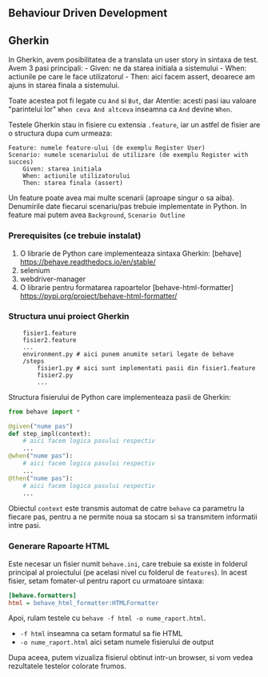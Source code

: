 ## Behaviour Driven Development

## Gherkin

In Gherkin, avem posibilitatea de a translata un user story in sintaxa de test.
Avem 3 pasi principali:
    - Given: ne da starea initiala a sistemului
    - When: actiunile pe care le face utilizatorul
    - Then: aici facem assert, deoarece am ajuns in starea finala a sistemului.

Toate acestea pot fi legate cu `And` si `But`, dar Atentie: acesti pasi iau valoare "parintelui lor"
`When ceva And altceva` inseamna ca `And` devine `When`.

Testele Gherkin stau in fisiere cu extensia `.feature`, iar un astfel de fisier are o structura dupa cum urmeaza:

```gherkin
Feature: numele feature-ului (de exemplu Register User)
Scenario: numele scenariului de utilizare (de exemplu Register with succes)
    Given: starea initiala
    When: actiunile utilizatorului
    Then: starea finala (assert)
```

Un feature poate avea mai multe scenarii (aproape singur o sa aiba). Denumirile date fiecarui scenariu/pas trebuie implementate in Python. In feature mai putem avea `Background`, `Scenario Outline`

### Prerequisites (ce trebuie instalat)

1. O librarie de Python care implementeaza sintaxa Gherkin: [behave] https://behave.readthedocs.io/en/stable/
2. selenium 
3. webdriver-manager
4. O librarie pentru formatarea rapoartelor [behave-html-formatter] https://pypi.org/project/behave-html-formatter/ 


### Structura unui proiect Gherkin

```/features
    fisier1.feature
    fisier2.feature
    ...
    environment.py # aici punem anumite setari legate de behave
    /steps
        fisier1.py # aici sunt implementati pasii din fisier1.feature
        fisier2.py
        ... 
```

Structura fisierului de Python care implementeaza pasii de Gherkin:
```python
from behave import *

@given("nume pas")
def step_impl(context):
    # aici facem logica pasului respectiv
    ...
@when("nume pas"):
    # aici facem logica pasului respectiv
    ...
@then("nume pas"):
    # aici facem logica pasului respectiv
    ...
```

Obiectul `context` este transmis automat de catre `behave` ca parametru la fiecare pas, pentru a ne permite noua sa stocam si sa transmitem informatii intre pasi.


### Generare Rapoarte HTML

Este necesar un fisier numit `behave.ini`, care trebuie sa existe in folderul principal al proiectului (pe acelasi nivel cu folderul de `features`). In acest fisier, setam fomater-ul pentru raport cu urmatoare sintaxa:

```ini
[behave.formatters]
html = behave_html_formatter:HTMLFormatter
```

Apoi, rulam testele cu `behave -f html -o nume_raport.html`.

- `-f html` inseamna ca setam formatul sa fie HTML
- `-o nume_raport.html` aici setam numele fisierului de output

Dupa aceea, putem vizualiza fisierul obtinut intr-un browser, si vom vedea rezultatele testelor colorate frumos.